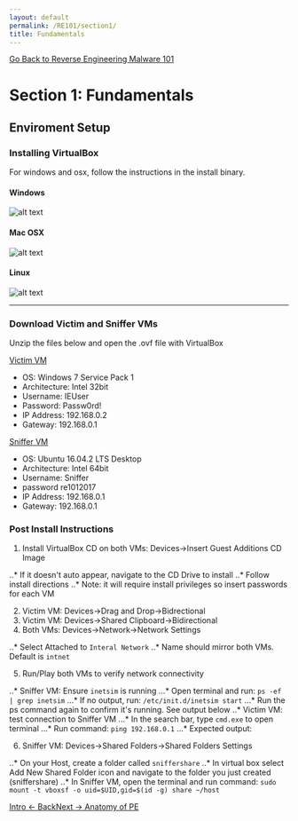 ```yaml
---
layout: default
permalink: /RE101/section1/
title: Fundamentals
---
```

[Go Back to Reverse Engineering Malware 101](https://securedorg.github.io/RE101/)

# Section 1: Fundamentals #

## Enviroment Setup ##

### Installing VirtualBox ###

For windows and osx, follow the instructions in the install binary.

#### Windows ####

![alt text](https://github.com/securedorg/securedorg.github.io/blob/master/images/VBwin.png "Windows Virualbox")

#### Mac OSX ####

![alt text](https://github.com/securedorg/securedorg.github.io/blob/master/images/VBmac.png "OSX Virtualbox")

#### Linux ####

![alt text](https://github.com/securedorg/securedorg.github.io/blob/master/images/Vblinux.png "Linux Virtualbox")

---

### Download Victim and Sniffer VMs ###

Unzip the files below and open the .ovf file with VirtualBox

[Victim VM](https://securedorg.github.io/RE101/section1)

* OS: Windows 7 Service Pack 1
* Architecture: Intel 32bit
* Username: IEUser
* Password: Passw0rd!
* IP Address: 192.168.0.2
* Gateway: 192.168.0.1

[Sniffer VM](https://securedorg.github.io/RE101/section1)

* OS: Ubuntu 16.04.2 LTS Desktop
* Architecture: Intel 64bit
* Username: Sniffer
* password re1012017
* IP Address: 192.168.0.1
* Gateway: 192.168.0.1

### Post Install Instructions ###

1. Install VirtualBox CD on both VMs: Devices->Insert Guest Additions CD Image

..* If it doesn't auto appear, navigate to the CD Drive to install
..* Follow install directions
..* Note: it will require install privileges so insert passwords for each VM

2. Victim VM: Devices->Drag and Drop->Bidrectional 
3. Victim VM: Devices->Shared Clipboard->Bidirectional
4. Both VMs: Devices->Network->Network Settings

..* Select Attached to `Interal Network`
..* Name should mirror both VMs. Default is `intnet`

5. Run/Play both VMs to verify network connectivity

..* Sniffer VM: Ensure `inetsim` is running
...* Open terminal and run: `ps -ef | grep inetsim`
...* If no output, run: `/etc/init.d/inetsim start`
...* Run the ps command again to confirm it's running. See output below
..* Victim VM: test connection to Sniffer VM
...* In the search bar, type `cmd.exe` to open terminal
...* Run command: `ping 192.168.0.1`
...* Expected output:

6. Sniffer VM: Devices->Shared Folders->Shared Folders Settings

..* On your Host, create a folder called `sniffershare`
..* In virtual box select Add New Shared Folder icon and navigate to the folder you just created (sniffershare)
..* In Sniffer VM, open the terminal and run command:
`sudo mount -t vboxsf -o uid=$UID,gid=$(id -g) share ~/host`

[Intro <- Back](https://securedorg.github.io/RE101/intro)[Next -> Anatomy of PE](https://securedorg.github.io/RE101/section1.2)
